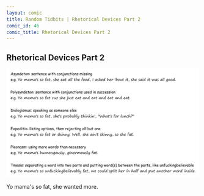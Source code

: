 ```yaml
---
layout: comic
title: Random Tidbits | Rhetorical Devices Part 2
comic_id: 46
comic_title: Rhetorical Devices Part 2
---
```


## Rhetorical Devices Part 2

<img id="img46" src="/assets/images/46.png">

Yo mama's so fat, she wanted more.
